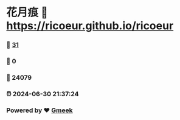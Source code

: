 # 花月痕 :link: https://ricoeur.github.io/ricoeur 
### :page_facing_up: [31](https://ricoeur.github.io/ricoeur/tag.html) 
### :speech_balloon: 0 
### :hibiscus: 24079 
### :alarm_clock: 2024-06-30 21:37:24 
### Powered by :heart: [Gmeek](https://github.com/Meekdai/Gmeek)
